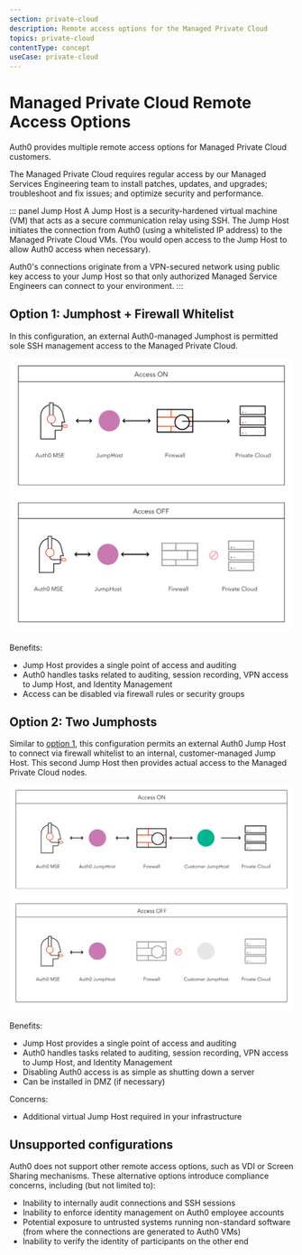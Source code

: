 ```yaml
---
section: private-cloud
description: Remote access options for the Managed Private Cloud
topics: private-cloud
contentType: concept
useCase: private-cloud
---
```

# Managed Private Cloud Remote Access Options

Auth0 provides multiple remote access options for Managed Private Cloud customers.

The Managed Private Cloud requires regular access by our Managed Services Engineering team to install patches, updates, and upgrades; troubleshoot and fix issues; and optimize security and performance.

::: panel Jump Host
A Jump Host is a security-hardened virtual machine (VM) that acts as a secure communication relay using SSH. The Jump Host initiates the connection from Auth0 (using a whitelisted IP address) to the Managed Private Cloud VMs. (You would open access to the Jump Host to allow Auth0 access when necessary). 

Auth0's connections originate from a VPN-secured network using public key access to your Jump Host so that only authorized Managed Service Engineers can connect to your environment.
:::

## Option 1: Jumphost + Firewall Whitelist

In this configuration, an external Auth0-managed Jumphost is permitted sole SSH management access to the Managed Private Cloud.

![](/media/articles/private-cloud/one-jumphost.png)

Benefits: 

* Jump Host provides a single point of access and auditing
* Auth0 handles tasks related to auditing, session recording, VPN access to Jump Host, and Identity Management
* Access can be disabled via firewall rules or security groups

## Option 2: Two Jumphosts

Similar to [option 1](#option-1-jumphost--firewall-whitelist), this configuration permits an external Auth0 Jump Host to connect via firewall whitelist to an internal, customer-managed Jump Host. This second Jump Host then provides actual access to the Managed Private Cloud nodes.

![](/media/articles/private-cloud/two-jumphosts.png)

Benefits: 

* Jump Host provides a single point of access and auditing
* Auth0 handles tasks related to auditing, session recording, VPN access to Jump Host, and Identity Management
* Disabling Auth0 access is as simple as shutting down a server
* Can be installed in DMZ (if necessary)

Concerns: 

* Additional virtual Jump Host required in your infrastructure

## Unsupported configurations

Auth0 does not support other remote access options, such as VDI or Screen Sharing mechanisms. These alternative options introduce compliance concerns, including (but not limited to):

* Inability to internally audit connections and SSH sessions
* Inability to enforce identity management on Auth0 employee accounts
* Potential exposure to untrusted systems running non-standard software (from where the connections are generated to Auth0 VMs)
* Inability to verify the identity of participants on the other end
